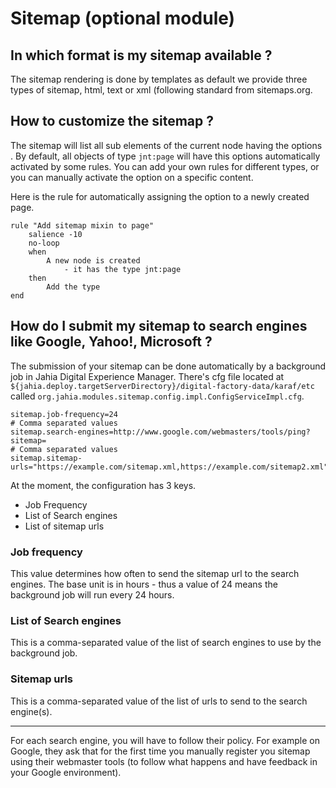 Sitemap (optional module)
=========================

In which format is my sitemap available ?
-----------------------------------------

The sitemap rendering is done by templates as default we provide three types of sitemap, html, text or xml (following 
standard from sitemaps.org.

How to customize the sitemap ?
------------------------------

The sitemap will list all sub elements of the current node having the options . By default, all objects of type 
`jnt:page` will have this options automatically activated by some rules. You can add your own rules for different types, 
or you can manually activate the option on a specific content.

Here is the rule for automatically assigning the option to a newly created page.

    rule "Add sitemap mixin to page"
        salience -10
        no-loop
        when
            A new node is created
                - it has the type jnt:page
        then
            Add the type 
    end

How do I submit my sitemap to search engines like Google, Yahoo!, Microsoft ?
-----------------------------------------------------------------------------

The submission of your sitemap can be done automatically by a background job in Jahia Digital Experience Manager. There's cfg file 
located at `${jahia.deploy.targetServerDirectory}/digital-factory-data/karaf/etc` called `org.jahia.modules.sitemap.config.impl.ConfigServiceImpl.cfg`.

    sitemap.job-frequency=24
    # Comma separated values
    sitemap.search-engines=http://www.google.com/webmasters/tools/ping?sitemap=
    # Comma separated values
    sitemap.sitemap-urls="https://example.com/sitemap.xml,https://example.com/sitemap2.xml"

At the moment, the configuration has 3 keys. 
* Job Frequency
* List of Search engines
* List of sitemap urls

### Job frequency
This value determines how often to send the sitemap url to the search engines. The base unit is in hours - thus a value of 24 means the 
background job will run every 24 hours.

### List of Search engines
This is a comma-separated value of the list of search engines to use by the background job.

### Sitemap urls
This is a comma-separated value of the list of urls to send to the search engine(s).

---

For each search engine, you will have to follow their policy. For example on Google, they ask that for the first time 
you manually register you sitemap using their webmaster tools (to follow what happens and have feedback in your 
Google environment).